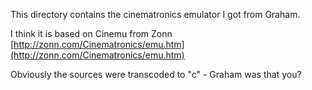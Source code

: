 This directory contains the cinematronics emulator I got from Graham.

I think it is based on Cinemu from Zonn
[http://zonn.com/Cinematronics/emu.htm](http://zonn.com/Cinematronics/emu.htm)

Obviously the sources were transcoded to "c" - Graham was that you?

